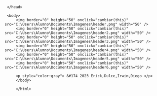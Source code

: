 <html>
<head>
<title>Ejercicios JavaScrpt</title>

<script languaje = "JavaScript">
function cambiar(a) {
 if (a.tagName == "IMG")
     document.body.style.backgroundImage = "url(" + a.src + ")";
	 }
	 </script>
	 </head>
	 
	 <body>
		 <img border="0" height="50" onclick="cambiar(this)" src="C:\Users\Alumno\Documents\Imagenes\header.png" width="50" />
		 <img border="0" height="50" onclick="cambiar(this)" src="C:\Users\Alumno\Documents\Imagenes\header2.png" width="50" />
		 <img border="0" height="50" onclick="cambiar(this)" src="C:\Users\Alumno\Documents\Imagenes\header3.png" width="50" />
		 <img border="0" height="50" onclick="cambiar(this)" src="C:\Users\Alumno\Documents\Imagenes\header4.png" width="50" />
		 <img border="0" height="50" onclick="cambiar(this)" src="C:\Users\Alumno\Documents\Imagenes\header5.png" width="50" />
		 <img border="0" height="50" onclick="cambiar(this)" src="C:\Users\Alumno\Documents\Imagenes\header6.png" width="50" />
		 
		 <p style="color:gray"> &#174 2023 Erick,Dulce,Irwin,Diego </p>
		 </body>
		 
		 </html>
   
